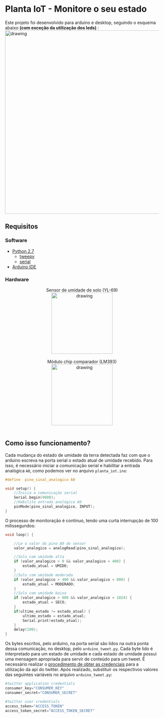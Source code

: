 # Planta IoT - Monitore o seu estado 
Este projeto foi desenvolvido para arduino e desktop, seguindo o esquema abaixo **(com exceção da utilização dos leds)** : 
<img src="https://uploads.filipeflop.com/2016/06/Circuito-sensor-de-solo-umidade-arduino.png" alt="drawing" width="600px"/>

## Requisitos

### Software
 - [Python 2.7](https://www.python.org/downloads/)
	 - [tweepy](https://pypi.org/project/tweepy/)
	 - [serial](https://pypi.org/project/pyserial/)
 - [Arduino IDE](https://www.arduino.cc/en/Main/Software#download)

### Hardware
<center>
Sensor de umidade de solo (YL-69)<br>
<img src="https://uploads.filipeflop.com/2017/07/sensor-de-umidade-do-solo-higrmetro-modulo-arduino-pic-22453-MLB20230474993_012015-O.jpg" alt="drawing" width="200px"/> <br><br>
Módulo chip comparador (LM393)<br>
<img src="https://uploads.filipeflop.com/2017/07/450xN-1-2.jpg" alt="drawing" width="200px"/> <br><br>
</center>

## Como isso funcionamento?
Cada mudança do estado de umidade da terra detectada faz com que o arduino escreva na porta serial o estado atual de umidade recebido. Para isso, é necessário iniciar a comunicação serial e habilitar a entrada analógica `A0`, como podemos ver no arquivo `planta_iot.ino`:
```c
#define  pino_sinal_analogico A0

void setup() {
	//Inicia a comunicação serial
	Serial.begin(9600);
	//Habilita entrada analógica A0
	pinMode(pino_sinal_analogico, INPUT);
}
```
O processo de monitoração é continuo, tendo uma curta interrupção de 100 milissegundos:
```c
void loop() {

	//Le o valor do pino A0 do sensor
	valor_analogico = analogRead(pino_sinal_analogico);

	//Solo com umidade alta
	if (valor_analogico > 0 && valor_analogico < 400) {
		estado_atual = UMIDO;
	}
	//Solo com umidade moderada
	if (valor_analogico > 400 && valor_analogico < 800) {
		estado_atual = MODERADO;
	}
	//Solo com umidade baixa
	if (valor_analogico > 800 && valor_analogico < 1024) {
		estado_atual = SECO;
	}
	if(ultimo_estado != estado_atual) {
		ultimo_estado = estado_atual;
		Serial.print(estado_atual);
	}
	delay(100);
}
```

Os bytes escritos, pelo arduino, na porta serial são lidos na outra ponta dessa comunicação, no desktop, pelo `arduino_tweet.py`. Cada byte lido é interpretado para um estado de umidade e cada estado de umidade possui uma mensagem apropriada para servir de conteúdo para um tweet. É necessário realizar o [procedimento de obter as credenciais](https://developer.twitter.com/en/docs/basics/authentication/guides/access-tokens.html) para a utilização da api do twitter. Após realizado, substituir os respectivos valores das seguintes variáveis no arquivo `arduino_tweet.py`:
```python
#twitter application credentials
consumer_key="CONSUMER_KEY"
consumer_secret="CONSUMER_SECRET"

#twitter user credentials
access_token="ACCESS_TOKEN"
access_token_secret="ACCESS_TOKEN_SECRET"
```